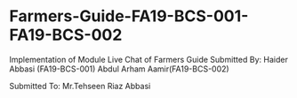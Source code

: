 # Farmers-Guide-FA19-BCS-001-FA19-BCS-002
  Implementation of Module Live Chat of Farmers Guide
  Submitted By:
  Haider Abbasi (FA19-BCS-001)
  Abdul Arham Aamir(FA19-BCS-002)
  
  Submitted To:
  Mr.Tehseen Riaz Abbasi
